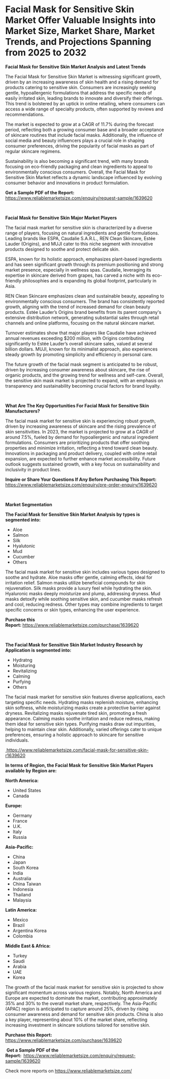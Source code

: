 <p><h1>Facial Mask for Sensitive Skin Market Offer Valuable Insights into Market Size, Market Share, Market Trends, and Projections Spanning from 2025 to 2032</h1></p><p><strong>Facial Mask for Sensitive Skin Market Analysis and Latest Trends</strong></p>
<p><p>The Facial Mask for Sensitive Skin Market is witnessing significant growth, driven by an increasing awareness of skin health and a rising demand for products catering to sensitive skin. Consumers are increasingly seeking gentle, hypoallergenic formulations that address the specific needs of easily irritated skin, leading brands to innovate and diversify their offerings. This trend is bolstered by an uptick in online retailing, where consumers can access a wide range of specialty products, often supported by reviews and recommendations.</p><p>The market is expected to grow at a CAGR of 11.7% during the forecast period, reflecting both a growing consumer base and a broader acceptance of skincare routines that include facial masks. Additionally, the influence of social media and beauty influencers plays a crucial role in shaping consumer preferences, driving the popularity of facial masks as part of regular skincare regimens.</p><p>Sustainability is also becoming a significant trend, with many brands focusing on eco-friendly packaging and clean ingredients to appeal to environmentally conscious consumers. Overall, the Facial Mask for Sensitive Skin Market reflects a dynamic landscape influenced by evolving consumer behavior and innovations in product formulation.</p></p>
<p><strong>Get a Sample PDF of the Report:&nbsp;</strong> <a href="https://www.reliablemarketsize.com/enquiry/request-sample/1639620?utm_campaign=1901&utm_medium=2&utm_source=Github&utm_content=ia&utm_term=09022025&utm_id=facial-mask-for-sensitive-skin">https://www.reliablemarketsize.com/enquiry/request-sample/1639620</a></p>
<p>&nbsp;</p>
<p><strong>Facial Mask for Sensitive Skin Major Market Players</strong></p>
<p><p>The facial mask market for sensitive skin is characterized by a diverse range of players, focusing on natural ingredients and gentle formulations. Leading brands like ESPA, Caudalie S.A.R.L., REN Clean Skincare, Estée Lauder (Origins), and MUJI cater to this niche segment with innovative products designed to soothe and protect delicate skin.</p><p>ESPA, known for its holistic approach, emphasizes plant-based ingredients and has seen significant growth through its premium positioning and strong market presence, especially in wellness spas. Caudalie, leveraging its expertise in skincare derived from grapes, has carved a niche with its eco-friendly philosophies and is expanding its global footprint, particularly in Asia.</p><p>REN Clean Skincare emphasizes clean and sustainable beauty, appealing to environmentally conscious consumers. The brand has consistently reported growth, aligning with the trend of increased demand for clean beauty products. Estée Lauder’s Origins brand benefits from its parent company's extensive distribution network, generating substantial sales through retail channels and online platforms, focusing on the natural skincare market.</p><p>Turnover estimates show that major players like Caudalie have achieved annual revenues exceeding $200 million, with Origins contributing significantly to Estée Lauder’s overall skincare sales, valued at several billion dollars. MUJI, known for its minimalist approach, also experiences steady growth by promoting simplicity and efficiency in personal care.</p><p>The future growth of the facial mask segment is anticipated to be robust, driven by increasing consumer awareness about skincare, the rise of organic products, and the growing trend for wellness and self-care. Overall, the sensitive skin mask market is projected to expand, with an emphasis on transparency and sustainability becoming crucial factors for brand loyalty.</p></p>
<p>&nbsp;</p>
<p><strong>What Are The Key Opportunities For Facial Mask for Sensitive Skin Manufacturers?</strong></p>
<p><p>The facial mask market for sensitive skin is experiencing robust growth, driven by increasing awareness of skincare and the rising prevalence of skin sensitivities. In 2023, the market is projected to grow at a CAGR of around 7.5%, fueled by demand for hypoallergenic and natural ingredient formulations. Consumers are prioritizing products that offer soothing properties and minimize irritation, reflecting a trend toward clean beauty. Innovations in packaging and product delivery, coupled with online retail expansion, are expected to further enhance market accessibility. Future outlook suggests sustained growth, with a key focus on sustainability and inclusivity in product lines.</p></p>
<p><strong>Inquire or Share Your Questions If Any Before Purchasing This Report:</strong> <a href="https://www.reliablemarketsize.com/enquiry/pre-order-enquiry/1639620?utm_campaign=1901&utm_medium=2&utm_source=Github&utm_content=ia&utm_term=09022025&utm_id=facial-mask-for-sensitive-skin">https://www.reliablemarketsize.com/enquiry/pre-order-enquiry/1639620</a></p>
<p>&nbsp;</p>
<p><strong>Market Segmentation</strong></p>
<p><strong>The Facial Mask for Sensitive Skin Market Analysis by types is segmented into:</strong></p>
<p><ul><li>Aloe</li><li>Salmon</li><li>Silk</li><li>Hyalutonic</li><li>Mud</li><li>Cucumber</li><li>Others</li></ul></p>
<p><p>The facial mask market for sensitive skin includes various types designed to soothe and hydrate. Aloe masks offer gentle, calming effects, ideal for irritation relief. Salmon masks utilize beneficial compounds for skin rejuvenation. Silk masks provide a luxury feel while hydrating the skin. Hyaluronic masks deeply moisturize and plump, addressing dryness. Mud masks detoxify while soothing sensitive skin, and cucumber masks refresh and cool, reducing redness. Other types may combine ingredients to target specific concerns or skin types, enhancing the user experience.</p></p>
<p><strong>Purchase this Report:&nbsp;</strong><a href="https://www.reliablemarketsize.com/purchase/1639620?utm_campaign=1901&utm_medium=2&utm_source=Github&utm_content=ia&utm_term=09022025&utm_id=facial-mask-for-sensitive-skin">https://www.reliablemarketsize.com/purchase/1639620</a></p>
<p>&nbsp;</p>
<p><strong>The Facial Mask for Sensitive Skin Market Industry Research by Application is segmented into:</strong></p>
<p><ul><li>Hydratng</li><li>Moisturing</li><li>Revitalizing</li><li>Calming</li><li>Purfying</li><li>Others</li></ul></p>
<p><p>The facial mask market for sensitive skin features diverse applications, each targeting specific needs. Hydrating masks replenish moisture, enhancing skin softness, while moisturizing masks create a protective barrier against dryness. Revitalizing masks rejuvenate tired skin, promoting a fresh appearance. Calming masks soothe irritation and reduce redness, making them ideal for sensitive skin types. Purifying masks draw out impurities, helping to maintain clear skin. Additionally, varied offerings cater to unique preferences, ensuring a holistic approach to skincare for sensitive individuals.</p></p>
<p><a href="https://www.reliablemarketsize.com/facial-mask-for-sensitive-skin-r1639620?utm_campaign=1901&utm_medium=2&utm_source=Github&utm_content=ia&utm_term=09022025&utm_id=facial-mask-for-sensitive-skin">&nbsp;https://www.reliablemarketsize.com/facial-mask-for-sensitive-skin-r1639620</a></p>
<p><strong>In terms of Region, the Facial Mask for Sensitive Skin Market Players available by Region are:</strong></p>
<p>
    <p> <strong> North America: </strong>
        <ul>
            <li>United States</li>
            <li>Canada</li>
        </ul>
        </p> 
    <p> <strong> Europe: </strong>
        <ul>
            <li>Germany</li>
            <li>France</li>
            <li>U.K.</li>
            <li>Italy</li>
            <li>Russia</li>
        </ul>
        </p> 
    <p> <strong> Asia-Pacific: </strong>
        <ul>
            <li>China</li>
            <li>Japan</li>
            <li>South Korea</li>
            <li>India</li>
            <li>Australia</li>
            <li>China Taiwan</li>
            <li>Indonesia</li>
            <li>Thailand</li>
            <li>Malaysia</li>
        </ul>
        </p> 
    <p> <strong> Latin America: </strong>
        <ul>
            <li>Mexico</li>
            <li>Brazil</li>
            <li>Argentina Korea</li>
            <li>Colombia</li>
        </ul>
        </p> 
    <p> <strong> Middle East & Africa: </strong>
        <ul>
            <li>Turkey</li>
            <li>Saudi</li>
            <li>Arabia</li>
            <li>UAE</li>
            <li>Korea</li>
        </ul>
    </p>
    </p>
<p><p>The growth of the facial mask market for sensitive skin is projected to show significant momentum across various regions. Notably, North America and Europe are expected to dominate the market, contributing approximately 35% and 30% to the overall market share, respectively. The Asia-Pacific (APAC) region is anticipated to capture around 25%, driven by rising consumer awareness and demand for sensitive skin products. China is also a key player, representing about 10% of the market share, reflecting increasing investment in skincare solutions tailored for sensitive skin.</p></p>
<p><strong>Purchase this Report: </strong><a href="https://www.reliablemarketsize.com/purchase/1639620?utm_campaign=1901&utm_medium=2&utm_source=Github&utm_content=ia&utm_term=09022025&utm_id=facial-mask-for-sensitive-skin">https://www.reliablemarketsize.com/purchase/1639620</a></p>
<p>&nbsp;<strong>Get a Sample PDF of the Report:&nbsp;&nbsp;</strong><a href="https://www.reliablemarketsize.com/enquiry/request-sample/1639620?utm_campaign=1901&utm_medium=2&utm_source=Github&utm_content=ia&utm_term=09022025&utm_id=facial-mask-for-sensitive-skin">https://www.reliablemarketsize.com/enquiry/request-sample/1639620</a></p>
<p><strong></strong></p>
<p>Check more reports on <a href="https://www.reliablemarketsize.com/?utm_campaign=1901&utm_medium=2&utm_source=Github&utm_content=ia&utm_term=09022025&utm_id=facial-mask-for-sensitive-skin">https://www.reliablemarketsize.com/</a></p>